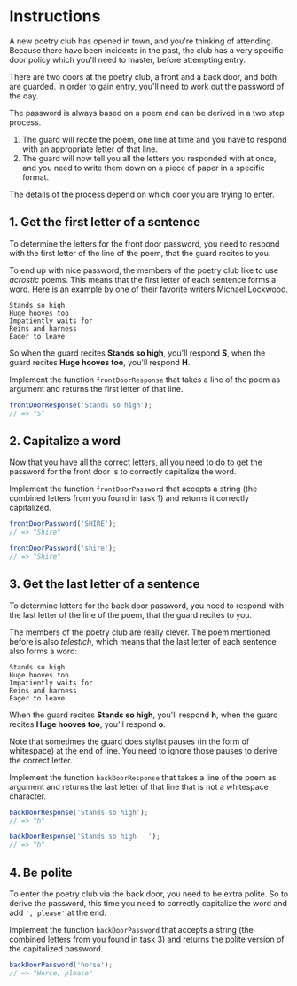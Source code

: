 # Instructions

A new poetry club has opened in town, and you're thinking of attending.
Because there have been incidents in the past, the club has a very specific door policy which you'll need to master, before attempting entry.

There are two doors at the poetry club, a front and a back door, and both are guarded.
In order to gain entry, you'll need to work out the password of the day.

The password is always based on a poem and can be derived in a two step process.

1. The guard will recite the poem, one line at time and you have to respond with an appropriate letter of that line.
2. The guard will now tell you all the letters you responded with at once, and you need to write them down on a piece of paper in a specific format.

The details of the process depend on which door you are trying to enter.

## 1. Get the first letter of a sentence

To determine the letters for the front door password, you need to respond with the first letter of the line of the poem, that the guard recites to you.

To end up with nice password, the members of the poetry club like to use _acrostic_ poems.
This means that the first letter of each sentence forms a word.
Here is an example by one of their favorite writers Michael Lockwood.

```text
Stands so high
Huge hooves too
Impatiently waits for
Reins and harness
Eager to leave
```

So when the guard recites **Stands so high**, you'll respond **S**, when the guard recites **Huge hooves too**, you'll respond **H**.

Implement the function `frontDoorResponse` that takes a line of the poem as argument and returns the first letter of that line.

```javascript
frontDoorResponse('Stands so high');
// => "S"
```

## 2. Capitalize a word

Now that you have all the correct letters, all you need to do to get the password for the front door is to correctly capitalize the word.

Implement the function `frontDoorPassword` that accepts a string (the combined letters from you found in task 1) and returns it correctly capitalized.

```javascript
frontDoorPassword('SHIRE');
// => "Shire"

frontDoorPassword('shire');
// => "Shire"
```

## 3. Get the last letter of a sentence

To determine letters for the back door password, you need to respond with the last letter of the line of the poem, that the guard recites to you.

The members of the poetry club are really clever.
The poem mentioned before is also _telestich_, which means that the last letter of each sentence also forms a word:

```text
Stands so high
Huge hooves too
Impatiently waits for
Reins and harness
Eager to leave
```

When the guard recites **Stands so high**, you'll respond **h**, when the guard recites **Huge hooves too**, you'll respond **o**.

Note that sometimes the guard does stylist pauses (in the form of whitespace) at the end of line.
You need to ignore those pauses to derive the correct letter.

Implement the function `backDoorResponse` that takes a line of the poem as argument and returns the last letter of that line that is not a whitespace character.

```javascript
backDoorResponse('Stands so high');
// => "h"

backDoorResponse('Stands so high   ');
// => "h"
```

## 4. Be polite

To enter the poetry club via the back door, you need to be extra polite.
So to derive the password, this time you need to correctly capitalize the word and add `', please'` at the end.

Implement the function `backDoorPassword` that accepts a string (the combined letters from you found in task 3) and returns the polite version of the capitalized password.

```javascript
backDoorPassword('horse');
// => "Horse, please"
```
